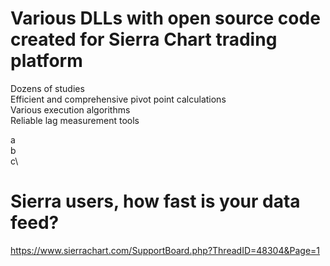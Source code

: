 # Various DLLs with open source code created for Sierra Chart trading platform
Dozens of studies  
Efficient and comprehensive pivot point calculations  
Various execution algorithms  
Reliable lag measurement tools  

a\
b\
c\


# Sierra users, how fast is your data feed?
https://www.sierrachart.com/SupportBoard.php?ThreadID=48304&Page=1
